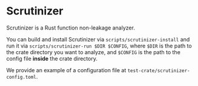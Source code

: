 # Scrutinizer 

Scrutinizer is a Rust function non-leakage analyzer.

You can build and install Scrutinizer via `scripts/scrutinizer-install` and run it via `scripts/scrutinizer-run $DIR $CONFIG`, where `$DIR` is the path to the crate directory you want to analyze, and `$CONFIG` is the path to the config file **inside** the crate directory.

We provide an example of a configuration file at `test-crate/scrutinizer-config.toml`.
